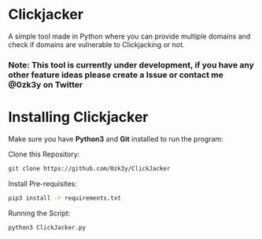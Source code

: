 # Clickjacker

A simple tool made in Python where you can provide multiple domains and check if domains are vulnerable to Clickjacking or not.

### Note: This tool is currently under development, if you have any other feature ideas please create a Issue or contact me **@0zk3y** on Twitter

# Installing Clickjacker

Make sure you have **Python3** and **Git** installed to run the program:

Clone this Repository:

```sh
git clone https://github.com/0zk3y/ClickJacker
```

Install Pre-requisites: 

```sh
pip3 install -r requirements.txt
```

Running the Script:

```sh
python3 ClickJacker.py
```
